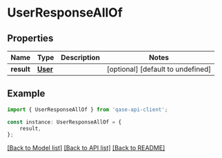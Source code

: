 # UserResponseAllOf


## Properties

Name | Type | Description | Notes
------------ | ------------- | ------------- | -------------
**result** | [**User**](User.md) |  | [optional] [default to undefined]

## Example

```typescript
import { UserResponseAllOf } from 'qase-api-client';

const instance: UserResponseAllOf = {
    result,
};
```

[[Back to Model list]](../README.md#documentation-for-models) [[Back to API list]](../README.md#documentation-for-api-endpoints) [[Back to README]](../README.md)
